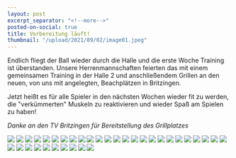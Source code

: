 ```yaml
---
layout: post
excerpt_separator: "<!--more-->"
posted-on-social: true
title: Vorbereitung läuft!
thumbnail: "/upload/2021/09/02/image01.jpeg"
---
```

Endlich fliegt der Ball wieder durch die Halle und die erste Woche Training ist überstanden. Unsere Herrenmannschaften feierten das mit einem gemeinsamen Training in der Halle 2 und anschließendem Grillen an den neuen, von uns mit angelegten, Beachplätzen in Britzingen.

Jetzt heißt es für alle Spieler in den nächsten Wochen wieder fit zu werden, die "verkümmerten" Muskeln zu reaktivieren und wieder Spaß am Spielen zu haben!

_Danke an den TV Britzingen für Bereitstellung des Grillplatzes_

_![](/upload/2021/09/02/image02.jpeg)_
_![](/upload/2021/09/02/image03.jpeg)_
_![](/upload/2021/09/02/image04.jpeg)_
_![](/upload/2021/09/02/image05.jpeg)_
_![](/upload/2021/09/02/image06.jpeg)_
_![](/upload/2021/09/02/image07.jpeg)_
_![](/upload/2021/09/02/image08.jpeg)_
_![](/upload/2021/09/02/image09.jpeg)_
_![](/upload/2021/09/02/image10.jpeg)_
_![](/upload/2021/09/02/image11.jpeg)_
_![](/upload/2021/09/02/image12.jpeg)_
_![](/upload/2021/09/02/image13.jpeg)_
_![](/upload/2021/09/02/image14.jpeg)_
_![](/upload/2021/09/02/image15.jpeg)_
_![](/upload/2021/09/02/image16.jpeg)_
_![](/upload/2021/09/02/image17.jpeg)_
_![](/upload/2021/09/02/image18.jpeg)_
_![](/upload/2021/09/02/image19.jpeg)_
_![](/upload/2021/09/02/image20.jpeg)_
_![](/upload/2021/09/02/image21.jpeg)_
_![](/upload/2021/09/02/image22.jpeg)_
_![](/upload/2021/09/02/image23.jpeg)_
_![](/upload/2021/09/02/image24.jpeg)_
_![](/upload/2021/09/02/image25.jpeg)_
_![](/upload/2021/09/02/image26.jpeg)_
_![](/upload/2021/09/02/image27.jpeg)_
_![](/upload/2021/09/02/image28.jpeg)_
_![](/upload/2021/09/02/image29.jpeg)_
_![](/upload/2021/09/02/image30.jpeg)_
_![](/upload/2021/09/02/image31.jpeg)_
_![](/upload/2021/09/02/image32.jpeg)_
_![](/upload/2021/09/02/image33.jpeg)_
_![](/upload/2021/09/02/image34.jpeg)_
_![](/upload/2021/09/02/image35.jpeg)_
_![](/upload/2021/09/02/image36.jpeg)_